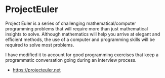 # ProjectEuler

Project Euler is a series of challenging mathematical/computer programming problems that
will require more than just mathematical insights to solve. Although mathematics will help
you arrive at elegant and efficient methods, the use of a computer and programming skills
will be required to solve most problems.

I have modified it to account for good programming exercises that keep a programmatic
conversation going during an interview process. 

* https://projecteuler.net 

